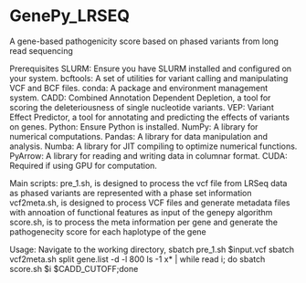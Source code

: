 # GenePy_LRSEQ
A gene-based pathogenicity score based on phased variants from long read sequencing

Prerequisites
  SLURM: Ensure you have SLURM installed and configured on your system.
  bcftools: A set of utilities for variant calling and manipulating VCF and BCF files.
  conda: A package and environment management system.
  CADD: Combined Annotation Dependent Depletion, a tool for scoring the deleteriousness of single nucleotide variants.
  VEP: Variant Effect Predictor, a tool for annotating and predicting the effects of variants on genes.
  Python: Ensure Python is installed.
  NumPy: A library for numerical computations.
  Pandas: A library for data manipulation and analysis.
  Numba: A library for JIT compiling to optimize numerical functions.
  PyArrow: A library for reading and writing data in columnar format.
  CUDA: Required if using GPU for computation.

Main scripts:
  pre_1.sh, is designed to process the vcf file from LRSeq data as phased variants are represented with a phase set information
  vcf2meta.sh, is designed to process VCF files and generate metadata files with annoation of functional features as input of the genepy algorithm
  score.sh, is to process the meta information per gene and generate the pathogenecity score for each haplotype of the gene
  

  Usage:
  Navigate to the working directory, sbatch pre_1.sh $input.vcf
  sbatch vcf2meta.sh
  split gene.list -d -l 800
  ls -1 x* | while read i; do sbatch score.sh $i $CADD_CUTOFF;done



  


